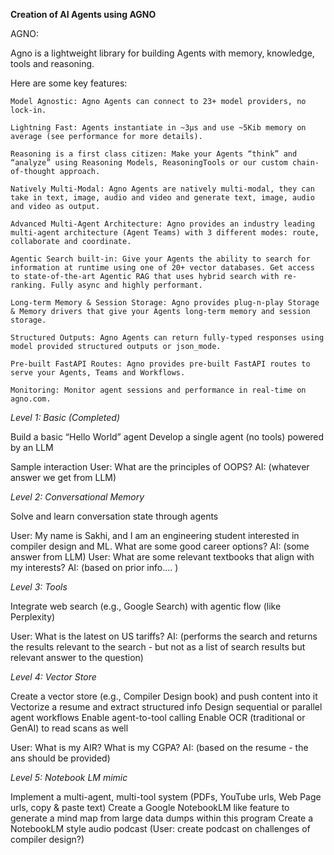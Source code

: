 **Creation of AI Agents using AGNO**

AGNO:
  
  Agno is a lightweight library for building Agents with memory, knowledge, tools and reasoning.
  
  Here are some key features:
  
    Model Agnostic: Agno Agents can connect to 23+ model providers, no lock-in.
    
    Lightning Fast: Agents instantiate in ~3μs and use ~5Kib memory on average (see performance for more details).
    
    Reasoning is a first class citizen: Make your Agents “think” and “analyze” using Reasoning Models, ReasoningTools or our custom chain-of-thought approach.
    
    Natively Multi-Modal: Agno Agents are natively multi-modal, they can take in text, image, audio and video and generate text, image, audio and video as output.
    
    Advanced Multi-Agent Architecture: Agno provides an industry leading multi-agent architecture (Agent Teams) with 3 different modes: route, collaborate and coordinate.
    
    Agentic Search built-in: Give your Agents the ability to search for information at runtime using one of 20+ vector databases. Get access to state-of-the-art Agentic RAG that uses hybrid search with re-ranking. Fully async and highly performant.
    
    Long-term Memory & Session Storage: Agno provides plug-n-play Storage & Memory drivers that give your Agents long-term memory and session storage.
    
    Structured Outputs: Agno Agents can return fully-typed responses using model provided structured outputs or json_mode.
    
    Pre-built FastAPI Routes: Agno provides pre-built FastAPI routes to serve your Agents, Teams and Workflows.
    
    Monitoring: Monitor agent sessions and performance in real-time on agno.com.

*Level 1: Basic (Completed)*

Build a basic “Hello World” agent
Develop a single agent (no tools) powered by an LLM

Sample interaction
User: What are the principles of OOPS?
AI: (whatever answer we get from LLM)

*Level 2: Conversational Memory*

Solve and learn conversation state through agents

User: My name is Sakhi, and I am an engineering student interested in compiler design and ML. What are some good career options?
AI: (some answer from LLM)
User: What are some relevant textbooks that align with my interests?
AI: (based on prior info.... )
 
*Level 3: Tools*

Integrate web search (e.g., Google Search) with agentic flow  (like Perplexity)

User: What is the latest on US tariffs?
AI: (performs the search and returns the results relevant to the search - but not as a list of search results but relevant answer to the question)
 
*Level 4: Vector Store*

Create a vector store (e.g., Compiler Design book) and push content into it
Vectorize a resume and extract structured info
Design sequential or parallel agent workflows
Enable agent-to-tool calling
Enable OCR (traditional or GenAI) to read scans as well

User: What is my AIR? What is my CGPA?
AI: (based on the resume - the ans should be provided)
 
*Level 5: Notebook LM mimic*

Implement a multi-agent, multi-tool system (PDFs, YouTube urls, Web Page urls, copy & paste text)
Create a Google NotebookLM like feature to generate a mind map from large data dumps within this program
Create a NotebookLM style audio podcast (User: create podcast on challenges of compiler design?)

